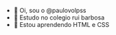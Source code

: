 - 👋 Oi, sou o  @paulovolpss
- 👀 Estudo no colegio rui barbosa
- 🌱 Estou aprendendo HTML e CSS


<!---
paulovolpss/paulovolpss is a ✨ special ✨ repository because its `README.md` (this file) appears on your GitHub profile.
You can click the Preview link to take a look at your changes.
--->
